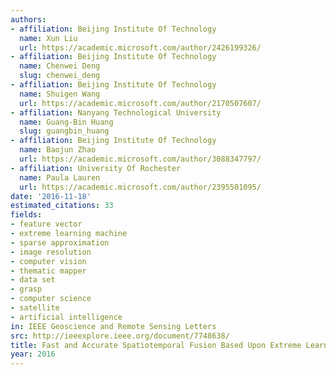 ```yaml
---
authors:
- affiliation: Beijing Institute Of Technology
  name: Xun Liu
  url: https://academic.microsoft.com/author/2426199326/
- affiliation: Beijing Institute Of Technology
  name: Chenwei Deng
  slug: chenwei_deng
- affiliation: Beijing Institute Of Technology
  name: Shuigen Wang
  url: https://academic.microsoft.com/author/2170507607/
- affiliation: Nanyang Technological University
  name: Guang-Bin Huang
  slug: guangbin_huang
- affiliation: Beijing Institute Of Technology
  name: Baojun Zhao
  url: https://academic.microsoft.com/author/3088347797/
- affiliation: University Of Rochester
  name: Paula Lauren
  url: https://academic.microsoft.com/author/2395501095/
date: '2016-11-18'
estimated_citations: 33
fields:
- feature vector
- extreme learning machine
- sparse approximation
- image resolution
- computer vision
- thematic mapper
- data set
- grasp
- computer science
- satellite
- artificial intelligence
in: IEEE Geoscience and Remote Sensing Letters
src: http://ieeexplore.ieee.org/document/7748638/
title: Fast and Accurate Spatiotemporal Fusion Based Upon Extreme Learning Machine
year: 2016
---
```

